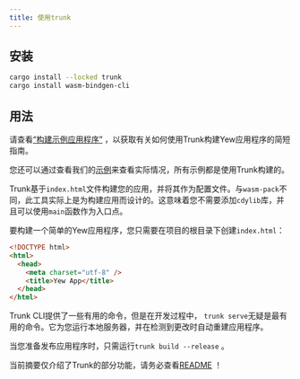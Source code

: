 ```yaml
---
title: 使用trunk
---
```


## 安装

```bash
cargo install --locked trunk
cargo install wasm-bindgen-cli
```

## 用法

请查看[“构建示例应用程序”](../build-a-sample-app.md) ，以获取有关如何使用Trunk构建Yew应用程序的简短指南。

您还可以通过查看我们的[示例](https://github.com/yewstack/yew/tree/master/examples)来查看实际情况，所有示例都是使用Trunk构建的。

Trunk基于`index.html`文件构建您的应用，并将其作为配置文件。与` wasm-pack `不同，此工具实际上是为构建应用而设计的。这意味着您不需要添加` cdylib `库，并且可以使用` main `函数作为入口点。

要构建一个简单的Yew应用程序，您只需要在项目的根目录下创建`index.html`：

```html
<!DOCTYPE html>
<html>
  <head>
    <meta charset="utf-8" />
    <title>Yew App</title>
  </head>
</html>
```

Trunk CLI提供了一些有用的命令，但是在开发过程中， `trunk serve`无疑是最有用的命令。它为您运行本地服务器，并在检测到更改时自动重建应用程序。

当您准备发布应用程序时，只需运行`trunk build --release` 。

当前摘要仅介绍了Trunk的部分功能，请务必查看[README](https://github.com/thedodd/trunk) ！
